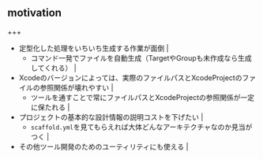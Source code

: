 ## motivation

+++

- 定型化した処理をいちいち生成する作業が面倒 |
  - コマンド一発でファイルを自動生成（TargetやGroupも未作成なら生成してくれる） |
- Xcodeのバージョンによっては、実際のファイルパスとXcodeProjectのファイルの参照関係が壊れやすい |
  - ツールを通すことで常にファイルパスとXcodeProjectの参照関係が一定に保たれる |
- プロジェクトの基本的な設計情報の説明コストを下げたい |
  - `scaffold.yml`を見てもらえれば大体どんなアーキテクチャなのか見当がつく |
- その他ツール開発のためのユーティリティにも使える |
